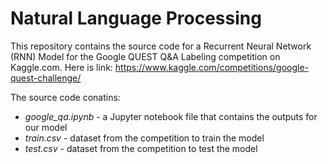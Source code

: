 # Natural Language Processing 

This repository contains the source code for a Recurrent Neural Network (RNN) Model for the Google QUEST Q&A Labeling competition on Kaggle.com. 
Here is link: https://www.kaggle.com/competitions/google-quest-challenge/

The source code conatins:
- _google_qa.ipynb_ - a Jupyter notebook file that contains the outputs for our model
- _train.csv_ - dataset from the competition to train the model
- _test.csv_ - dataset from the competition  to test the model
